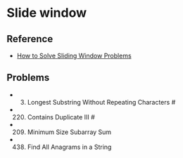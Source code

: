 # Slide window

## Reference
- [How to Solve Sliding Window Problems](https://medium.com/outco/how-to-solve-sliding-window-problems-28d67601a66)

## Problems
- 3. Longest Substring Without Repeating Characters    # 
- 220. Contains Duplicate III                          #  
- 209. Minimum Size Subarray Sum
- 438. Find All Anagrams in a String





